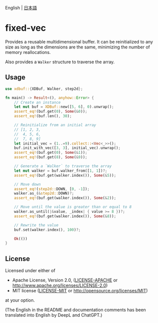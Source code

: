 English | [日本語](README.ja.md)

# fixed-vec

Provides a reusable multidimensional buffer.
It can be reinitialized to any size as long as the dimensions are the same, minimizing the number of memory
reallocations.

Also provides a `Walker` structure to traverse the array.

## Usage

```rust
use xdbuf::{XDBuf, Walker, step2d};

fn main() -> Result<(), anyhow::Error> {
    // Create an instance
    let mut buf = XDBuf::new([5, 6], 0).unwrap();
    assert_eq!(buf.get(0), Some(&0));
    assert_eq!(buf.len(), 30);

    // Reinitialize from an initial array
    // [1, 2, 3,
    //  4, 5, 6,
    //  7, 8, 9]
    let initial_vec = (1..=9).collect::<Vec<_>>();
    buf.init_with_vec([3, 3], initial_vec).unwrap();
    assert_eq!(buf.get(0), Some(&1));
    assert_eq!(buf.get(8), Some(&9));

    // Generate a `Walker` to traverse the array
    let mut walker = buf.walker_from([1, 1])?;
    assert_eq!(buf.get(walker.index()), Some(&5));

    // Move down
    assert_eq!(step2d::DOWN, [0, -1]);
    walker.as_(&step2d::DOWN)?;
    assert_eq!(buf.get(walker.index()), Some(&2));

    // Move until the value is greater than or equal to 8
    walker.as_until(|&value, _index| { value >= 8 })?;
    assert_eq!(buf.get(walker.index()), Some(&8));

    // Rewrite the value
    buf.set(walker.index(), 100)?;

    Ok(())
}
```

## License

Licensed under either of

+ Apache License, Version 2.0, ([LICENSE-APACHE](../vec-x-rs/LICENSE-APACHE)
  or http://www.apache.org/licenses/LICENSE-2.0)
+ MIT license ([LICENSE-MIT](../vec-x-rs/LICENSE-MIT) or http://opensource.org/licenses/MIT)

at your option.

(The English in the README and documentation comments has been translated into English by DeepL and ChatGPT.)
